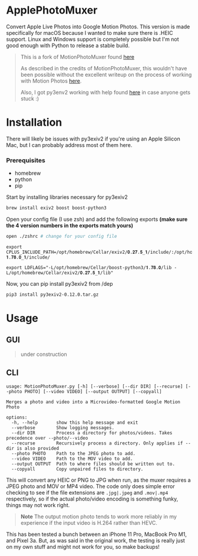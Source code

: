ApplePhotoMuxer
================
Convert Apple Live Photos into Google Motion Photos. This version is made specifically for macOS because I wanted to make sure there is .HEIC support. Linux and Windows support is completely possible but I'm not good enough with Python to release a stable build.

> This is a fork of MotionPhotoMuxer found [here](https://github.com/mihir-io/MotionPhotoMuxer)
> 
> As described in the credits of MotionPhotoMuxer, this wouldn't have been possible without the excellent writeup on the process of working with Motion Photos [here](https://medium.com/android-news/working-with-motion-photos-da0aa49b50c).
>
> Also, I got py3env2 working with help found [here](https://stackoverflow.com/a/72088586) in case anyone gets stuck :)

# Installation

There will likely be issues with py3exiv2 if you're using an Apple Silicon Mac, but I can probably address most of them here. 
### Prerequisites
* homebrew
* python
* pip

Start by installing libraries necessary for py3exiv2
~~~bash
brew install exiv2 boost boost-python3
~~~

Open your config file (I use zsh) and add the following exports **(make sure the 4 version numbers in the exports match yours)**
~~~bash
open ./zshrc # change for your config file
~~~

```
export CPLUS_INCLUDE_PATH=/opt/homebrew/Cellar/exiv2/𝟎.𝟐𝟕.𝟓_𝟏/include/:/opt/homebrew/opt/libssh/include/:/opt/homebrew/Cellar/boost/𝟏.𝟕𝟖.𝟎_𝟏/include/

export LDFLAGS="-L/opt/homebrew/Cellar/boost-python3/𝟏.𝟕𝟖.𝟎/lib -L/opt/homebrew/Cellar/exiv2/𝟎.𝟐𝟕.𝟓_𝟏/lib"
```

Now, you can pip install py3exiv2 from /dep
~~~bash
pip3 install py3exiv2-0.12.0.tar.gz
~~~

# Usage
## GUI
> under construction

## CLI
~~~
usage: MotionPhotoMuxer.py [-h] [--verbose] [--dir DIR] [--recurse] [--photo PHOTO] [--video VIDEO] [--output OUTPUT] [--copyall]

Merges a photo and video into a Microvideo-formatted Google Motion Photo

options:
  -h, --help       show this help message and exit
  --verbose        Show logging messages.
  --dir DIR        Process a directory for photos/videos. Takes precedence over --photo/--video
  --recurse        Recursively process a directory. Only applies if --dir is also provided
  --photo PHOTO    Path to the JPEG photo to add.
  --video VIDEO    Path to the MOV video to add.
  --output OUTPUT  Path to where files should be written out to.
  --copyall        Copy unpaired files to directory.
~~~


This will convert any HEIC or PNG to JPG when run, 
as the muxer requires a JPEG photo and MOV or MP4 video. The code only does simple
error checking to see if the file extensions are `.jpg|.jpeg` and `.mov|.mp4`
respectively, so if the actual photo/video encoding is something funky, things
may not work right.

> **Note**
> The output motion photo tends to work more reliably in my experience if the input video is H.264 rather than HEVC.

This has been tested a bunch between an iPhone 11 Pro, MacBook Pro M1, and Pixel 3a. 
But, as was said in the original work, the testing is really just on my own stuff
and might not work for you, so make backups! 
